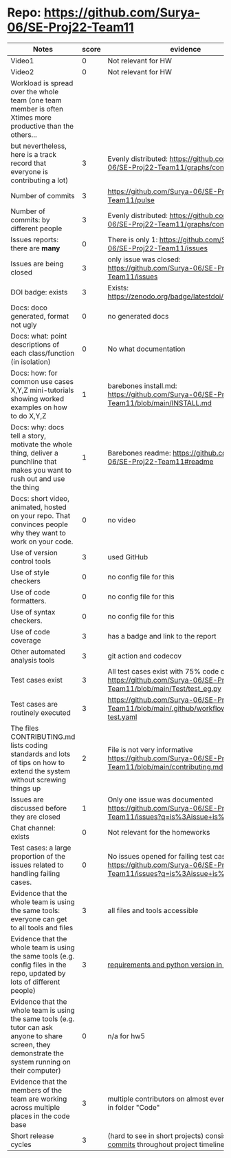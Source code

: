 # Repo: https://github.com/Surya-06/SE-Proj22-Team11

| Notes                                                        | score | evidence                                                     |
| ------------------------------------------------------------ | ----- | ------------------------------------------------------------ |
| Video1                                                       | 0     | Not relevant for HW                                          |
| Video2                                                       | 0     | Not relevant for HW                                          |
| Workload is spread over the whole team (one team member is often Xtimes more productive than the others... |       |                                                              |
| but nevertheless, here is a track record that everyone is contributing a lot) | 3     | Evenly distributed: https://github.com/Surya-06/SE-Proj22-Team11/graphs/contributors |
| Number of commits                                            | 3     | https://github.com/Surya-06/SE-Proj22-Team11/pulse           |
| Number of commits: by different people                       | 3     | Evenly distributed: https://github.com/Surya-06/SE-Proj22-Team11/graphs/contributors |
| Issues reports: there are **many**                           | 0     | There is only 1: https://github.com/Surya-06/SE-Proj22-Team11/issues |
| Issues are being closed                                      | 3     | only issue was closed: https://github.com/Surya-06/SE-Proj22-Team11/issues |
| DOI badge: exists                                            | 3     | Exists: https://zenodo.org/badge/latestdoi/527815538         |
| Docs: doco generated, format not ugly                        | 0     | no generated docs                                            |
| Docs: what: point descriptions of each class/function (in isolation) | 0     | No what documentation                                        |
| Docs: how: for common use cases X,Y,Z mini-tutorials showing worked examples on how to do X,Y,Z | 1     | barebones install.md: https://github.com/Surya-06/SE-Proj22-Team11/blob/main/INSTALL.md |
| Docs: why: docs tell a story, motivate the whole thing, deliver a punchline that makes you want to rush out and use the thing | 1     | Barebones readme: https://github.com/Surya-06/SE-Proj22-Team11#readme |
| Docs: short video, animated, hosted on your repo. That convinces people why they want to work on your code. | 0     | no video                                                     |
| Use of version control tools                                 | 3     | used GitHub                                                  |
| Use of style checkers                                        | 0     | no config file for this                                                    |
| Use of code formatters.                                      | 0     | no config file for this                                      |
| Use of syntax checkers.                                      | 0     | no config file for this                                      |
| Use of code coverage                                         | 3     | has a badge and link to the report                           |
| Other automated analysis tools                               | 3     | git action and codecov                                      |
| Test cases exist                                             | 3     | All test cases exist with 75% code coverage https://github.com/Surya-06/SE-Proj22-Team11/blob/main/Test/test_eg.py |
| Test cases are routinely executed                            | 3     | https://github.com/Surya-06/SE-Proj22-Team11/blob/main/.github/workflows/build-test.yaml |
| The files CONTRIBUTING.md lists coding standards and lots of tips on how to extend the system without screwing things up | 2     | File is not very informative https://github.com/Surya-06/SE-Proj22-Team11/blob/main/contributing.md |
| Issues are discussed before they are closed                  | 1     | Only one issue was documented https://github.com/Surya-06/SE-Proj22-Team11/issues?q=is%3Aissue+is%3Aclosed |
| Chat channel: exists                                         | 0     | Not relevant for the homeworks                               |
| Test cases: a large proportion of the issues related to handling failing cases. | 0     | No issues opened for failing test cases https://github.com/Surya-06/SE-Proj22-Team11/issues?q=is%3Aissue+is%3Aclosed |
| Evidence that the whole team is using the same tools: everyone can get to all tools and files | 3     | all files and tools accessible                               |
| Evidence that the whole team is using the same tools (e.g. config files in the repo, updated by lots of different people) | 3     | [requirements and python version in repo](https://github.com/Surya-06/SE-Proj22-Team11/blob/main/requirements.txt) |
| Evidence that the whole team is using the same tools (e.g. tutor can ask anyone to share screen, they demonstrate the system running on their computer) | 0     | n/a for hw5                                                  |
| Evidence that the members of the team are working across multiple places in the code base | 3     | multiple contributors on almost every code file in folder "Code" |
| Short release cycles                                         | 3     | (hard to see in short projects) consistent [commits](https://github.com/Surya-06/SE-Proj22-Team11/graphs/contributors) throughout project timeline |
